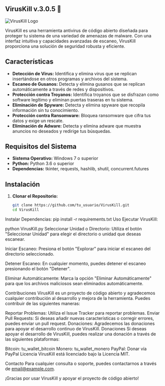 ## VirusKill v.3.0.5 👋

![VirusKill Logo](imagenes/log.png)

VirusKill es una herramienta antivirus de código abierto diseñada para proteger tu sistema de una variedad de amenazas de malware. Con una interfaz intuitiva y capacidades avanzadas de escaneo, VirusKill proporciona una solución de seguridad robusta y eficiente.

## Características

- **Detección de Virus:** Identifica y elimina virus que se replican insertándose en otros programas y archivos del sistema.
- **Escaneo de Gusanos:** Detecta y elimina gusanos que se replican automáticamente a través de redes y dispositivos.
- **Protección contra Troyanos:** Identifica troyanos que se disfrazan como software legítimo y eliminan puertas traseras en tu sistema.
- **Eliminación de Spyware:** Detecta y elimina spyware que recopila información sin tu conocimiento.
- **Protección contra Ransomware:** Bloquea ransomware que cifra tus datos y exige un rescate.
- **Eliminación de Adware:** Detecta y elimina adware que muestra anuncios no deseados y redirige tus búsquedas.

## Requisitos del Sistema

- **Sistema Operativo:** Windows 7 o superior
- **Python:** Python 3.6 o superior
- **Dependencias:** tkinter, requests, hashlib, shutil, concurrent.futures

## Instalación

1. **Clonar el Repositorio:**
   ```sh
   git clone https://github.com/tu_usuario/VirusKill.git
   cd VirusKill

Instalar Dependencias:
pip install -r requirements.txt
Uso
Ejecutar VirusKill:

python VirusKill.py
Seleccionar Unidad o Directorio:
Utiliza el botón "Seleccionar Unidad" para elegir el directorio o unidad que deseas escanear.

Iniciar Escaneo:
Presiona el botón "Explorar" para iniciar el escaneo del directorio seleccionado.

Detener Escaneo:
En cualquier momento, puedes detener el escaneo presionando el botón "Detener".

Eliminar Automáticamente:
Marca la opción "Eliminar Automáticamente" para que los archivos maliciosos sean eliminados automáticamente.

Contribuciones
VirusKill es un proyecto de código abierto y agradecemos cualquier contribución al desarrollo y mejora de la herramienta. Puedes contribuir de las siguientes maneras:

Reportar Problemas: Utiliza el Issue Tracker para reportar problemas.
Enviar Pull Requests: Si deseas añadir nuevas características o corregir errores, puedes enviar un pull request.
Donaciones: Agradecemos las donaciones para apoyar el desarrollo continuo de VirusKill.
Donaciones
Si deseas apoyar el desarrollo de VirusKill, puedes realizar una donación a través de las siguientes plataformas:

Bitcoin: tu_wallet_bitcoin
Monero: tu_wallet_monero
PayPal: Donar vía PayPal
Licencia
VirusKill está licenciado bajo la Licencia MIT.

Contacto
Para cualquier consulta o soporte, puedes contactarnos a través de email@example.com.

¡Gracias por usar VirusKill y apoyar el proyecto de código abierto!

